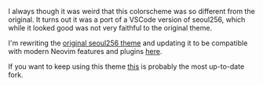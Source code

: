 I always though it was weird that this colorscheme was so different from the original. It turns out it was a port of a VSCode version of seoul256, which while it looked good was not very faithful to the original theme. 

I'm rewriting the [original seoul256 theme](https://github.com/junegunn/seoul256.vim) and updating it to be compatible with modern Neovim features and plugins [here](https://github.com/emiham/seoul256.nvim).

If you want to keep using this theme [this](https://github.com/bincat233/seoul256.nvim) is probably the most up-to-date fork. 
